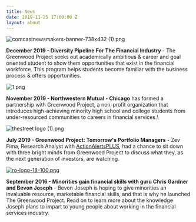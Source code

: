 ```yaml
---
title: News
date: 2019-11-25 17:00:00 Z
layout: about
---
```


![comcastnewsmakers-banner-738x432 (1).png](/uploads/comcastnewsmakers-banner-738x432%20(1).png)

**December 2019 - Diversity Pipeline For The Financial Industry -** The Greenwood Project seeks out academically ambitious & career and goal oriented student to show them opportunities that exist in the financial workforce. This program helps students become familiar with the business process & offers opportunities.

![1.png](/uploads/1.png)

**November 2019 - Northwestern Mutual - Chicago** has formed a partnership with Greenwood Project, a non-profit organization that introduces high-achieving minority high school and college students from under-resourced communities to careers in financial services.\\

![thestreet logo (1).png](/uploads/thestreet%20logo%20(1).png)

**July 2019 - Greenwood Project: Tomorrow's Portfolio Managers** - Zev Fima, Research Analyst with [ActionAlertsPLUS](https://aap.thestreet.com/), had a chance to sit down with three bright minds from Greenwood Project to discuss what they, as the next generation of investors, are watching.

[![ro-logo-18-100.png](/uploads/ro-logo-18-100.png)](https://rollingout.com/2016/09/12/greenwood-project-helping-minorities-gain-financial-skills/)

**September 2016 - Minorities gain financial skills with guru Chris Gardner and Bevon Joseph** - Bevon Joseph is hoping to give minorities an invaluable resource, marketable financial skills, and that is why he launched The Greenwood Project. Read on to learn more about the knowledge Joseph plans to impart to young people about working in the financial services industry.